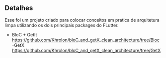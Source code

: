 ## Detalhes

Esse foi um projeto criado para colocar conceitos em pratica de arquitetura limpa utilizando os dois principais packages do FLutter.
- BloC + GetIt
https://github.com/Khrolon/bloC_and_getX_clean_architecture/tree/Bloc
-GetX
https://github.com/Khrolon/bloC_and_getX_clean_architecture/tree/GetX
